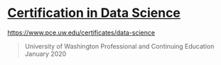 # [Certification in Data Science](https://n8sean.github.io/DataScience_Cert)
https://www.pce.uw.edu/certificates/data-science
> University of Washington Professional and Continuing Education  
> January 2020  
